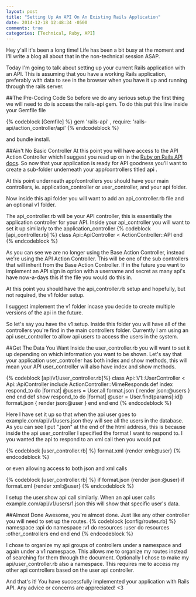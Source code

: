 ```yaml
---
layout: post
title: "Setting Up An API On An Existing Rails Application"
date: 2014-12-18 12:48:34 -0500
comments: true
categories: [Technical, Ruby, API]
---
```


Hey y'all it's been a long time! Life has been a bit busy at the moment and I'll write a blog all about that in the non-technical session ASAP.

Today I'm going to talk about setting up your current Rails application with an API. This is assuming that you have a working Rails application, preferably with data to see in the browser when you have it up and running through the rails server.
<!--more-->

##The Pre-Coding Code
So before we do any serious setup the first thing we will need to do is access the rails-api gem. To do this put this line inside your Gemfile file 

{% codeblock [Gemfile] %}
  gem 'rails-api' , require: 'rails-api/action_controller/api'
{% endcodeblock %}

and bundle install.

##Ain't No Basic Controller
At this point you will have access to the API Action Controller which I suggest you read up on in the <a href="http://api.rubyonrails.org/">Ruby on Rails API docs</a>. So now that your application is ready for API goodness you'll want to create a sub-folder underneath your <span font-style="italics">app/controllers</span> titled <span style="font-weight: 500"> api </a>.

At this point underneath <span font-style="italics">app/controllers</span> you should have your main controllers, ie. application_controller or user_controller, and your <span font-style="italics">api</span> folder.

Now inside this api folder you will want to add an <span font-style="italics">api_controller.rb</span> file and an optional <span font-style="italics">v1</span> folder.

The <span font-style="italics">api_controller.rb</span> will be your API controller, this is essentially the application controller for your API. Inside your api_controller you will want to set it up similarly to the application_controller {% codeblock [api_controller.rb] %}
  class Api::ApiController < ActionController::API
  end
{% endcodeblock %}

As you can see we are no longer using the Base Action Controller, instead we're using the API Action Controller. This will be one of the sub controllers that will inherit from the Base Action Controller. If in the future you want to implement an API sign in option with a username and secret as many api's have now-a-days this if the file you would do this in.

At this point you should have the <span font-style="italics">api_controller.rb</span> setup and hopefully, but not required, the <span font-style="italics">v1</span> folder setup.

I suggest implement the <span font-style="italics">v1</span> folder incase you decide to create multiple versions of the api in the future.

So let's say you have the <span font-style="italics">v1</span> setup. Inside this folder you will have all of the controllers you're find in the main controllers folder. Currently I am using an api user_controller to allow api users to access the users in the system.

##Get The Data You Want
Inside the <span font-style="italics">user_controller.rb</span> you will want to set it up depending on which information you want to be shown. Let's say that your application user_controller has both index and show methods, this will mean your API user_controller will also have index and show methods.

{% codeblock [api/v1/user_controller.rb]%}
  class Api::V1::UserController < Api::ApiController
  include ActionController::MimeResponds
    def index
      respond_to do |format|
        @users = User.all
        format.json { render json:@users }
      end
    end
    def show
      respond_to do |format|
        @user = User.find(params[:id])
        format.json { render json:@user }
      end
    end
  end
{% endcodeblock %}

Here I have set it up so that when the api user goes to <span font-style="italics">example.com/api/v1/users.json</span> they will see all the users in the database. As you can see I put ".json" at the end of the html address, this is because inside the api user_controller I specified the format I want to respond to. I you wanted the api to respond to an xml call then you would put 

{% codeblock [user_controller.rb] %}
  format.xml {render xml:@user}
{% endcodeblock %}

 or even allowing access to both json and xml calls

 {% codeblock [user_controller.rb] %}
    if format.json {render json:@user}
    if format.xml {render xml:@user}
 {% endcodeblock %}

 I setup the user.show api call similarly. When an api user calls <span font-style="italics">example.com/api/v1/users/1.json</span> this will show that specific user's data.

##Almost Done
Awesome, you're almost done. Just like any other controller you will need to set up the routes. 
{% codeblock [config/routes.rb] %}
  namespace :api do
    namespace :v1 do
      resources :user do
        resources :other_controllers
      end
    end
  end
{% endcodeblock %}

I chose to organize my api groups of controllers under a namespace and again under a v1 namespace. This allows me to organize my routes instead of searching for them through the document. Optionally I chose to make my <span font-style="italics">api/user_controller.rb</span> also a namespace. This requires me to access my other api controllers based on the user api controller.

And that's it! You have successfully implemented your application with Rails API. Any advice or concerns are appreciated! <3
